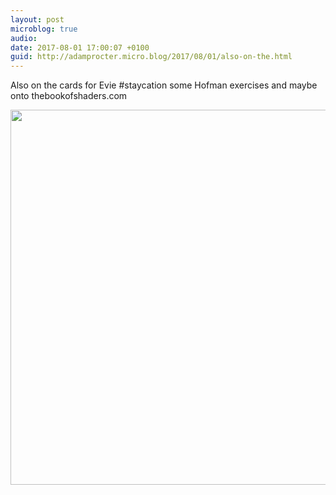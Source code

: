 ```yaml
---
layout: post
microblog: true
audio: 
date: 2017-08-01 17:00:07 +0100
guid: http://adamprocter.micro.blog/2017/08/01/also-on-the.html
---
```

Also on the cards for Evie #staycation some Hofman exercises and maybe onto thebookofshaders.com

<img src="http://discursive.adamprocter.co.uk/uploads/2017/746146dcce.jpg" width="600" height="600" />
